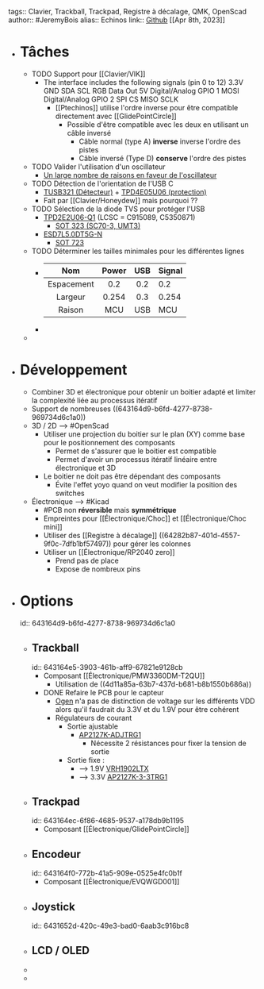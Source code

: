 tags:: Clavier, Trackball, Trackpad, Registre à décalage, QMK, OpenScad
author:: #JeremyBois 
alias:: Echinos
link:: [Github](https://github.com/JeremyBois/Echinos)
[[Apr 8th, 2023]]

- # Tâches
	- TODO Support pour [[Clavier/VIK]]
		- The interface includes the following signals (pin 0 to 12)
		      3.3V
		      GND
		      SDA
		      SCL
		      RGB Data Out
		      5V
		      Digital/Analog GPIO 1
		      MOSI
		      Digital/Analog GPIO 2
		      SPI CS
		      MISO
		      SCLK
			- [[Ptechinos]] utilise l'ordre inverse pour être compatible directement avec [[GlidePointCircle]]
				- Possible d'être compatible avec les deux en utilisant un câble inversé
					- Câble normal (type A) **inverse** inverse l'ordre des pistes
					- Câble inversé (Type D) **conserve** l'ordre des pistes
	- TODO Valider l'utilisation d'un oscillateur
		- [Un large nombre de raisons en faveur de l'oscillateur](https://www.sitime.com/top-8-reasons-use-oscillator-instead-crystal-resonator)
	- TODO Détection de l'orientation de l'USB C
		- [TUSB321 (Détecteur)](https://www.ti.com/lit/ds/symlink/tusb321.pdf) + [TPD4E05U06 (protection)](https://www.ti.com/lit/ds/symlink/tpd4e05u06.pdf)
		- Fait par [[Clavier/Honeydew]] mais pourquoi ??
	- TODO Sélection de la diode TVS pour protéger l'USB
		- [TPD2E2U06-Q1](https://www.ti.com/lit/ds/symlink/tpd2e2u06-q1.pdf) (LCSC = C915089, C5350871)
			- [SOT 323 (SC70-3, UMT3)](https://en.wikipedia.org/wiki/List_of_integrated_circuit_packaging_types#Small-outline_transistor_(SOT))
		- [ESD7L5.0DT5G-N](https://datasheet.lcsc.com/lcsc/2306211546_BORN-ESD7L5-0DT5G-N_C6165124.pdf)
			- [SOT 723](https://en.wikipedia.org/wiki/List_of_integrated_circuit_packaging_types#Small-outline_transistor_(SOT))
	- TODO Déterminer les tailles minimales pour les différentes lignes
		- |     Nom    | Power | USB | Signal |
		  |:----------:|:-----:|:---:|--------|
		  | Espacement |  0.2  | 0.2 | 0.2    |
		  |  Largeur | 0.254 | 0.3 | 0.254  |
		  | Raison     |  MCU   | USB | MCU    |
		-
	-
- # Développement
	- Combiner 3D et électronique pour obtenir un boitier adapté et limiter la complexité liée au processus itératif
	- Support de nombreuses ((643164d9-b6fd-4277-8738-969734d6c1a0))
	- 3D / 2D --> #OpenScad
		- Utiliser une projection du boitier sur le plan (XY) comme base pour le positionnement des  composants
			- Permet de s'assurer que le boitier est compatible
			- Permet d'avoir un processus itératif linéaire entre électronique et 3D
		- Le boitier ne doit pas être dépendant des composants
			- Évite l'effet yoyo quand on veut modifier la position des switches
	- Électronique --> #Kicad
		- #PCB non **réversible** mais **symmétrique**
		- Empreintes pour [[Électronique/Choc]] et [[Électronique/Choc mini]]
		- Utiliser des [[Registre à décalage]] ((64282b87-401d-4557-9f0c-7dfb1bf57497)) pour gérer les colonnes
		- Utiliser un [[Électronique/RP2040 zero]]
			- Prend pas de place
			- Expose de nombreux pins
- # Options
  id:: 643164d9-b6fd-4277-8738-969734d6c1a0
	- ## Trackball
	  id:: 643164e5-3903-461b-aff9-67821e9128cb
		- Composant [[Électronique/PMW3360DM-T2QU]]
			- Utilisation de ((4d11a85a-63b7-437d-b681-b8b1550b686a))
		- DONE Refaire le PCB pour le capteur
			- [Ogen](https://github.com/JeremyBois/Ogen) n'a pas de distinction de voltage sur les différents VDD alors qu'il faudrait du 3.3V et du 1.9V pour être cohérent
			- Régulateurs de courant
				- Sortie ajustable
					- [AP2127K-ADJTRG1](https://www.lcsc.com/product-detail/Linear-Voltage-Regulators-LDO_Diodes-Incorporated-AP2127K-ADJTRG1_C96343.html)
						- Nécessite 2 résistances pour fixer la tension de sortie
				- Sortie fixe :
					- --> 1.9V [VRH1902LTX](https://www.lcsc.com/product-detail/Linear-Voltage-Regulators-LDO_AnaSem-VRH1902LTX_C697975.html)
					- --> 3.3V [AP2127K-3-3TRG1](https://www.lcsc.com/product-detail/Linear-Voltage-Regulators-LDO_Diodes-Incorporated-AP2127K-3-3TRG1_C156285.html)
	- ## Trackpad
	  id:: 643164ec-6f86-4685-9537-a178db9b1195
		- Composant [[Électronique/GlidePointCircle]]
	- ## Encodeur
	  id:: 643164f0-772b-41a5-909e-0525e4fc0b1f
		- Composant [[Électronique/EVQWGD001]]
	- ## Joystick
	  id:: 6431652d-420c-49e3-bad0-6aab3c916bc8
	- ## LCD / OLED
	-
	-